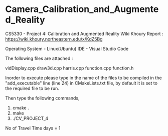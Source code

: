 # Camera_Calibration_and_Augmented_Reality

CS5330 - Project 4: Calibration and Augmented Reality
Wiki Khoury Report : https://wiki.khoury.northeastern.edu/x/KdZ5Bg

Operating System - Linux(Ubuntu)
IDE - Visual Studio Code

The following files are attached :

vidDisplay.cpp
draw3d.cpp
harris.cpp
function.cpp
function.h

Inorder to execute please type in the name of the files to be compiled in the "add_executable" line (line 24) in CMakeLists.txt file, by default it is set to the required file to be run.

Then type the following commands,

1. cmake .
2. make
3. ./CV_PROJECT_4 <label>


No of Travel Time days = 1
